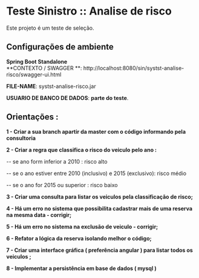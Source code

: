 # Teste Sinistro :: Analise de risco
Este projeto é um teste de seleção. 

## Configurações de ambiente
**Spring Boot Standalone**  
**CONTEXTO / SWAGGER **: http://localhost:8080/sin/systst-analise-risco/swagger-ui.html

**FILE-NAME**: systst-analise-risco.jar  

**USUARIO DE BANCO DE DADOS**: **parte do teste**.  

## Orientações :

**1 - Criar a sua branch apartir da master com o código informando pela consultoria**

**2 - Criar a regra que classifica o risco do veiculo pelo ano :**

-- se ano form inferior a 2010 : risco alto

-- se o ano estiver entre 2010 (inclusivo) e 2015 (exclusivo): risco médio

-- se o ano for 2015 ou superior : risco baixo

**3 - Criar uma consulta para listar os veiculos pela classificação de risco;**

**4 - Há um erro no sistema que possibilita cadastrar mais de uma reserva na mesma data - corrigir;**

**5 - Há um erro no sistema na exclusão de veiculo - corrigir;**

**6 - Refator a lógica da reserva isolando melhor o código;**

**7 - Criar uma interface gráfica ( preferência angular ) para listar todos os veiculos ;**

**8 - Implementar a persistência em base de dados ( mysql )**
